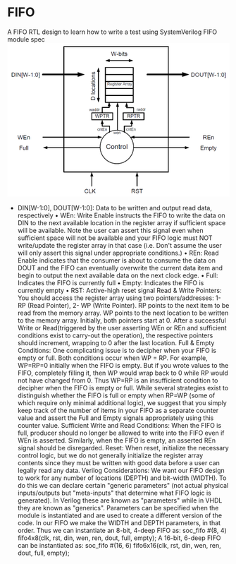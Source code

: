 # FIFO
A FIFO RTL design to learn how to write a test using SystemVerilog
FIFO module spec
![image alt](https://github.com/XXBach/FIFO/blob/main/image.png)
+ DIN[W-1:0], DOUT[W-1:0]: Data to be written and output read data, respectively 
• WEn: Write Enable instructs the FIFO to write the data on DIN to the next available location in the register array if sufficient space will be available. Note the user can assert this signal even when sufficient space will not be available and your FIFO logic must NOT write/update the register array in that case (i.e. Don't assume the user will only assert this signal under appropriate conditions.) 
• REn: Read Enable indicates that the consumer is about to consume the data on DOUT and the FIFO can eventually overwrite the current data item and begin to output the next available data on the next clock edge. 
• Full: Indicates the FIFO is currently full 
• Empty: Indicates the FIFO is currently empty 
• RST: Active-high reset signal 
Read & Write Pointers: You should access the register array using two pointers/addresses: 1- RP (Read Pointer), 2- WP (Write Pointer). RP points to the next item to be read from the memory array. WP points to the next location to be written to the memory array. Initially, both pointers start at 0. After a successful Write or Read(triggered by the user asserting WEn or REn and sufficient conditions exist to carry-out the operation), the respective pointers should increment, wrapping to 0 after the last location. 
Full & Empty Conditions: One complicating issue is to decipher when your FIFO is empty or full. Both conditions occur when WP = RP. For example, WP=RP=0 initially when the FIFO is empty. But if you wrote values to the FIFO, completely filling it, then WP would wrap back to 0 while RP would not have changed from 0. Thus WP=RP is an insufficient condition to decipher when the FIFO is empty or full. While several strategies exist to distinguish whether the FIFO is full or empty when RP=WP (some of which require only minimal additional logic), we suggest that you simply keep track of the number of items in your FIFO as a separate counter value and assert the Full and Empty signals appropriately using this counter value. 
Sufficient Write and Read Conditions: When the FIFO is full, producer should no longer be allowed to write into the FIFO even if WEn is asserted. Similarly, when the FIFO is empty, an asserted REn signal should be disregarded. 
Reset: When reset, initialize the necessary control logic, but we do not generally initialize the register array contents since they must be written with good data before a user can legally read any data. 
Verilog Considerations: We want our FIFO design to work for any number of locations (DEPTH) and bit-width (WIDTH). To do this we can declare certain "generic parameters" (not actual physical inputs/outputs but "meta-inputs" that determine what FIFO logic is generated). In Verilog these are known as "parameters" while in VHDL they are known as "generics". Parameters can be specified when the module is instantiated and are used to create a different version of the code. In our FIFO we make the WIDTH and DEPTH parameters, in that order. Thus we can instantiate an 8-bit, 4-deep FIFO as: 
soc_fifo #(8, 4) fifo4x8(clk, rst, din, wen, ren, dout, full, empty); 
A 16-bit, 6-deep FIFO can be instantiated as: 
soc_fifo #(16, 6) fifo6x16(clk, rst, din, wen, ren, dout, full, empty);
